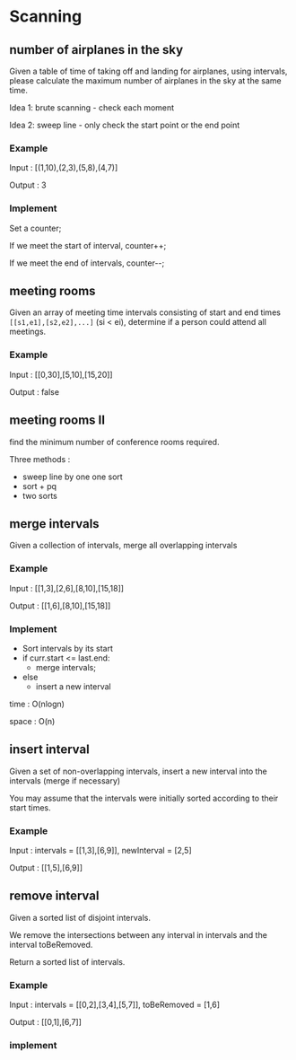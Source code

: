 # Scanning

## number of airplanes in the sky

Given a table of time of taking off and landing for airplanes, using intervals, please
calculate the maximum number of airplanes in the sky at the same time.

Idea 1: brute scanning - check each moment

Idea 2: sweep line - only check the start point or the end point


### Example

Input : [(1,10),(2,3),(5,8),(4,7)]

Output : 3

### Implement

Set a counter;

If we meet the start of interval, counter++;

If we meet the end of intervals, counter--;

## meeting rooms

Given an array of meeting time intervals consisting of start and end times `[[s1,e1],[s2,e2],...]` (si < ei), determine if a person could attend all meetings.

### Example

Input : [[0,30],[5,10],[15,20]]

Output : false

## meeting rooms II

find the minimum number of conference rooms required.

Three methods :

- sweep line by one one sort
- sort + pq
- two sorts

## merge intervals

Given a collection of intervals, merge all overlapping intervals

### Example

Input : [[1,3],[2,6],[8,10],[15,18]]

Output : [[1,6],[8,10],[15,18]]

### Implement

- Sort intervals by its start
- if curr.start <= last.end:
  - merge intervals;
- else
  - insert a new interval

time : O(nlogn)

space : O(n)


## insert interval

Given a set of non-overlapping intervals, insert a new interval into the intervals 
(merge if necessary)

You may assume that the intervals were initially sorted according to their start times.

### Example

Input : intervals = [[1,3],[6,9]], newInterval = [2,5]

Output : [[1,5],[6,9]]


## remove interval

Given a sorted list of disjoint intervals.

We remove the intersections between any interval in intervals and the interval toBeRemoved.

Return a sorted list of intervals.

### Example

Input : intervals = [[0,2],[3,4],[5,7]], toBeRemoved = [1,6]

Output : [[0,1],[6,7]]

### implement


